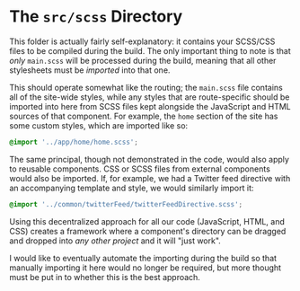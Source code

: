 # The `src/scss` Directory

This folder is actually fairly self-explanatory: it contains your SCSS/CSS files to be compiled during the build.
The only important thing to note is that *only* `main.scss` will be processed during the build, meaning that all
other stylesheets must be *imported* into that one.

This should operate somewhat like the routing; the `main.scss` file contains all of the site-wide styles, while
any styles that are route-specific should be imported into here from SCSS files kept alongside the JavaScript
and HTML sources of that component. For example, the `home` section of the site has some custom styles, which
are imported like so:

```css
@import '../app/home/home.scss';
```

The same principal, though not demonstrated in the code, would also apply to reusable components. CSS or SCSS
files from external components would also be imported. If, for example, we had a Twitter feed directive with
an accompanying template and style, we would similarly import it:

```css
@import '../common/twitterFeed/twitterFeedDirective.scss';
```

Using this decentralized approach for all our code (JavaScript, HTML, and CSS) creates a framework where a
component's directory can be dragged and dropped into *any other project* and it will "just work".

I would like to eventually automate the importing during the build so that manually importing it here would no
longer be required, but more thought must be put in to whether this is the best approach.

